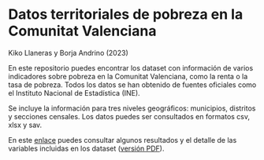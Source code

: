 # Datos territoriales de pobreza en la Comunitat Valenciana
Kiko Llaneras y Borja Andrino (2023)

En este repositorio puedes encontrar los dataset con información de varios indicadores sobre pobreza en la Comunitat Valenciana, como la renta o la tasa de pobreza. Todos los datos se han obtenido de fuentes oficiales como el Instituto Nacional de Estadística (INE). 

Se incluye la información para tres niveles geográficos: municipios, distritos y secciones censales. Los datos puedes ser consultados en formatos csv, xlsx y sav. 

En este [enlace](https://atlas-pobreza-cvalenciana.github.io/dataset-atlas-pobreza/) puedes consultar algunos resultados y el detalle de las variables incluidas en los dataset ([versión PDF](https://atlas-pobreza-cvalenciana.github.io/dataset-atlas-pobreza/)). 
